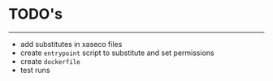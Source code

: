# TODO's
---
 - add substitutes in xaseco files
 - create `entrypoint` script to substitute and set permissions
 - create `dockerfile`
 - test runs
 
